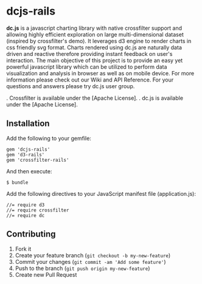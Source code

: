# dcjs-rails

**dc.js** is a javascript charting library with native crossfilter support and allowing highly efficient exploration on large multi-dimensional dataset (inspired by crossfilter's demo). It leverages d3 engine to render charts in css friendly svg format. Charts rendered using dc.js are naturally data driven and reactive therefore providing instant feedback on user's interaction. The main objective of this project is to provide an easy yet powerful javascript library which can be utilized to perform data visualization and analysis in browser as well as on mobile device. For more information please check out our Wiki and API Reference. For your questions and answers please try dc.js user group.

. Crossfilter is available under the [Apache License].
. dc.js is available under the [Apache License].

## Installation

Add the following to your gemfile:

    gem 'dcjs-rails'
    gem 'd3-rails'
    gem 'crossfilter-rails'

And then execute:

    $ bundle

Add the following directives to your JavaScript manifest file (application.js):

    //= require d3
    //= require crossfilter
    //= require dc

## Contributing

1. Fork it
2. Create your feature branch (`git checkout -b my-new-feature`)
3. Commit your changes (`git commit -am 'Add some feature'`)
4. Push to the branch (`git push origin my-new-feature`)
5. Create new Pull Request
